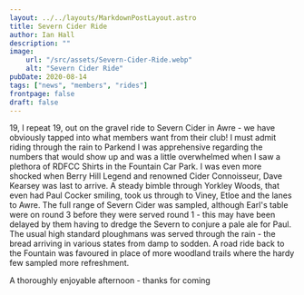 ```yaml
---
layout: ../../layouts/MarkdownPostLayout.astro
title: Severn Cider Ride
author: Ian Hall
description: ""
image:
    url: "/src/assets/Severn-Cider-Ride.webp"
    alt: "Severn Cider Ride"
pubDate: 2020-08-14
tags: ["news", "members", "rides"]
frontpage: false
draft: false
---
```


19, I repeat 19, out on the gravel ride to Severn Cider in Awre - we have obviously tapped into what members want from their club! I must admit riding through the rain to Parkend I was apprehensive regarding the numbers that would show up and was a little overwhelmed when I saw a plethora of RDFCC Shirts in the Fountain Car Park. I was even more shocked when Berry Hill Legend and renowned Cider Connoisseur, Dave Kearsey was last to arrive. A steady bimble through Yorkley Woods, that even had Paul Cocker smiling, took us through to Viney, Etloe and the lanes to Awre. The full range of Severn Cider was sampled, although Earl's table were on round 3 before they were served round 1 - this may have been delayed by them having to dredge the Severn to conjure a pale ale for Paul. The usual high standard ploughmans was served through the rain - the bread arriving in various states from damp to sodden. A road ride back to the Fountain was favoured in place of more woodland trails where the hardy few sampled more refreshment. 

A thoroughly enjoyable afternoon - thanks for coming